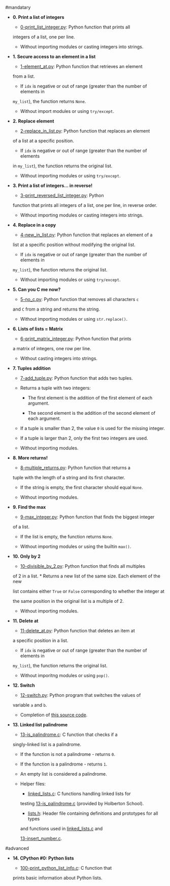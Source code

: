 #mandatary

* **0. Print a list of integers**

  * [0-print_list_integer.py](./0-print_list_integer.py): Python function that prints all

  integers of a list, one per line.

  * Without importing modules or casting integers into strings.


* **1. Secure access to an element in a list**

  * [1-element_at.py](./1-element_at.py): Python function that retrieves an element

  from a list.

  * If `idx` is negative or out of range (greater than the number of elements in

  `my_list`), the function returns `None`.

  * Without import modules or using `try/except`.


* **2. Replace element**

  * [2-replace_in_list.py](./2-replace_in_list.py): Python function that replaces an element

  of a list at a specific position.

  * If `idx` is negative or out of range (greater than the number of elements

  in `my_list`), the function returns the original list.

  * Without importing modules or using `try/except`.


* **3. Print a list of integers... in reverse!**

  * [3-print_reversed_list_integer.py](./3-print_reversed_list_integer.py): Python

  function that prints all integers of a list, one per line, in reverse order.

  * Without importing modules or casting integers into strings.


* **4. Replace in a copy**

  * [4-new_in_list.py](./4-new_in_list.py): Python function that replaces an element of a

  list at a specific position without modifying the original list.

  * If `idx` is negative or out of range (greater than the number of elements in

  `my_list`), the function returns the original list.

  * Without importing modules or using `try/except`.


* **5. Can you C me now?**

  * [5-no_c.py](./5-no_c.py): Python function that removes all characters `c`

  and `C` from a string and returns the string.

  * Without importing modules or using `str.replace()`.


* **6. Lists of lists = Matrix**

  * [6-print_matrix_integer.py](./6-print_matrix_integer.py): Python function that prints

  a matrix of integers, one row per line.

  * Without casting integers into strings.


* **7. Tuples addition**

  * [7-add_tuple.py](./7-add_tuple.py): Python function that adds two tuples.

  * Returns a tuple with two integers:

    * The first element is the addition of the first element of each argument.

    * The second element is the addition of the second element of each argument.

  * If a tuple is smaller than 2, the value `0` is used for the missing integer.

  * If a tuple is larger than 2, only the first two integers are used.

  * Without importing modules.


* **8. More returns!**

  * [8-multiple_returns.py](./8-multiple_returns.py): Python function that returns a

  tuple with the length of a string and its first character.

  * If the string is empty, the first character should equal `None`.

  * Without importing modules.


* **9. Find the max**

  * [9-max_integer.py](./9-max_integer.py): Python function that finds the biggest integer

  of a list.

  * If the list is empty, the function returns `None`.

  * Without importing modules or using the builtin `max()`.


* **10. Only by 2**

  * [10-divisible_by_2.py](./10-divisible_by_2.py): Python function that finds all multiples

  of 2 in a list.  * Returns a new list of the same size. Each element of the new

  list contains either `True` or `False` corresponding to whether the integer at

  the same position in the original list is a multiple of 2.

  * Without importing modules.


* **11. Delete at**

  * [11-delete_at.py](./11-delete_at.py): Python function that deletes an item at

  a specific position in a list.

  * If `idx` is negative or out of range (greater than the number of elements in

  `my_list`), the function returns the original list.

  * Without imporitng modules or using `pop()`.


* **12. Switch**

  * [12-switch.py](./12-switch.py): Python program that switches the values of

  variable `a` and `b`.

  * Completion of [this source code](https://github.com/holbertonschool/0x03.py/blob/master/12-switch_py).


* **13. Linked list palindrome**

  * [13-is_palindrome.c](./13-is_palindrome.c): C function that checks if a

  singly-linked list is a palindrome.

  * If the function is not a palindrome - returns `0`.

  * If the function is a palindrome - returns `1`.

  * An empty list is considered a palindrome.

  * Helper files:

    * [linked_lists.c](./linked_lists.c): C functions handling linked lists for

    testing [13-is_palindrome.c](./13-is_palindrome.c) (provided by Holberton School).

    * [lists.h](./lists.h): Header file containing definitions and prototypes for all types

    and functions used in [linked_lists.c](./linked_lists.c) and

    [13-insert_number.c](./13-insert_number.c).

#advanced

* **14. CPython #0: Python lists**

  * [100-print_python_list_info.c](./100-print_python_list_info.c): C function that

  prints basic information about Python lists.


